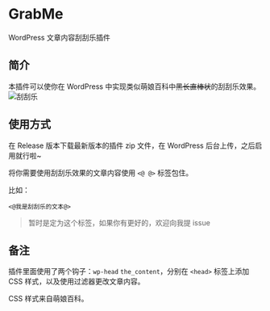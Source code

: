 # GrabMe
WordPress 文章内容刮刮乐插件

## 简介
本插件可以使你在 WordPress 中实现类似萌娘百科中~~黑长直棒状~~的刮刮乐效果。
![刮刮乐](https://user-images.githubusercontent.com/12731778/47614275-32826e80-dad8-11e8-819d-4895a1fee9d3.gif)
## 使用方式
在 Release 版本下载最新版本的插件 zip 文件，在 WordPress 后台上传，之后启用就行啦~

将你需要使用刮刮乐效果的文章内容使用 `<@ @>` 标签包住。

比如：
```
<@我是刮刮乐的文本@>
```

>暂时是定为这个标签，如果你有更好的，欢迎向我提 issue

## 备注
插件里面使用了两个钩子：`wp-head` `the_content`，分别在 `<head>` 标签上添加 CSS 样式，以及使用过滤器更改文章内容。

CSS 样式来自萌娘百科。
